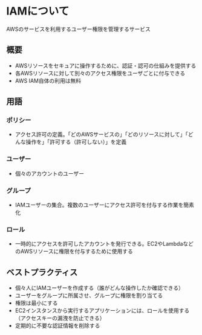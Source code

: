 # IAMについて
AWSのサービスを利用するユーザー権限を管理するサービス

## 概要
* AWSリソースをセキュアに操作するために、認証・認可の仕組みを提供する
* 各AWSリソースに対して別々のアクセス権限をユーザごとに付与できる
* AWS IAM自体の利用は無料

## 用語
### ポリシー
* アクセス許可の定義。「どのAWSサービスの」「どのリソースに対して」「どんな操作を」「許可する（許可しない）」を定義

### ユーザー
* 個々のアカウントのユーザー

### グループ
* IAMユーザーの集合。複数のユーザーにアクセス許可を付与する作業を簡素化

### ロール
* 一時的にアクセスを許可したアカウントを発行できる。EC2やLambdaなどのAWSリソースに権限を付与するために使用する

## ベストプラクティス
* 個々人にIAMユーザーを作成する（誰がどんな操作したか確認できる）
* ユーザーをグループに所属させ、グループに権限を割り当てる
* 権限は最小にする
* EC2インスタンスから実行するアプリケーションには、ロールを使用する（アクセスキーの漏洩を防止できる）
* 定期的に不要な認証情報を削除する
